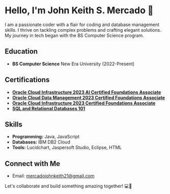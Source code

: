 # Hello, I'm John Keith S. Mercado 👋

I am a passionate coder with a flair for coding and database management skills. I thrive on tackling complex problems and crafting elegant solutions. My journey in tech began with the BS Computer Science program.

## Education

- **BS Computer Science**
  New Era University (2022-Present)

## Certifications

- **[Oracle Cloud Infrastructure 2023 AI Certified Foundations Associate](https://catalog-education.oracle.com/pls/certview/sharebadge?id=88D786D50DB377B0E2EFA315A73303C40BCFDEA63103537603A08BAB6EFE37AF)**
- **[Oracle Cloud Data Management 2023 Certified Foundations Associate](https://catalog-education.oracle.com/pls/certview/sharebadge?id=C6525463F712BB540E7EF900777E2DECC98ABFF349FB4843E7ECCDF12CC82547)**
- **[Oracle Cloud Infrastructure 2023 Certified Foundations Associate](https://catalog-education.oracle.com/pls/certview/sharebadge?id=175CA23D6A2350CF2482BD9EB7009293C10802D341BB0361F983F7859F0C46FA)**
- **[SQL and Relational Databases 101](https://courses.cognitiveclass.ai/certificates/359e25539b534b0db24cd3157741affb)**

## Skills

- **Programming:** Java, JavaScript
- **Databases:** IBM DB2 Cloud
- **Tools:** Lucidchart, Jaspersoft Studio, Eclipse, HTML

## Connect with Me

- Email: mercadojohnkeith21@gmail.com

Let's collaborate and build something amazing together! 💻🚀
